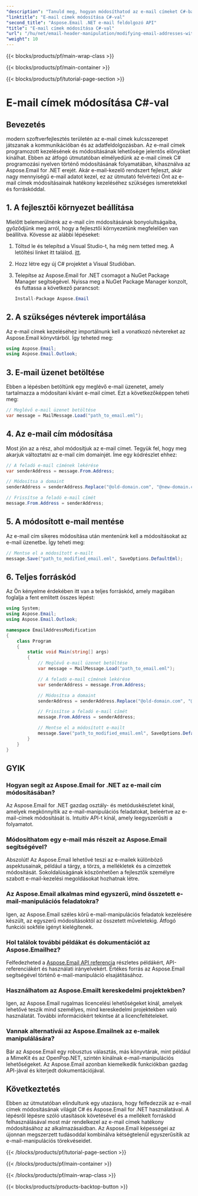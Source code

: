 ```yaml
---
"description": "Tanuld meg, hogyan módosíthatod az e-mail címeket C#-ban az Aspose.Email for .NET segítségével. Kövesd ezt a lépésről lépésre szóló útmutatót az e-mail címek hatékony kezeléséhez."
"linktitle": "E-mail címek módosítása C#-val"
"second_title": "Aspose.Email .NET e-mail feldolgozó API"
"title": "E-mail címek módosítása C#-val"
"url": "/hu/net/email-header-manipulation/modifying-email-addresses-with-csharp/"
"weight": 10
---
```


{{< blocks/products/pf/main-wrap-class >}}

{{< blocks/products/pf/main-container >}}

{{< blocks/products/pf/tutorial-page-section >}}

# E-mail címek módosítása C#-val


## Bevezetés

modern szoftverfejlesztés területén az e-mail címek kulcsszerepet játszanak a kommunikációban és az adatfeldolgozásban. Az e-mail címek programozott kezelésének és módosításának lehetősége jelentős előnyöket kínálhat. Ebben az átfogó útmutatóban elmélyedünk az e-mail címek C# programozási nyelven történő módosításának folyamatában, kihasználva az Aspose.Email for .NET erejét. Akár e-mail-kezelő rendszert fejleszt, akár nagy mennyiségű e-mail adatot kezel, ez az útmutató felvértezi Önt az e-mail címek módosításainak hatékony kezeléséhez szükséges ismeretekkel és forráskóddal.


## 1. A fejlesztői környezet beállítása

Mielőtt belemerülnénk az e-mail cím módosításának bonyolultságaiba, győződjünk meg arról, hogy a fejlesztői környezetünk megfelelően van beállítva. Kövesse az alábbi lépéseket:

1. Töltsd le és telepítsd a Visual Studio-t, ha még nem tetted meg. A letöltési linket itt találod. [itt](https://visualstudio.microsoft.com/downloads/).

2. Hozz létre egy új C# projektet a Visual Studióban.

3. Telepítse az Aspose.Email for .NET csomagot a NuGet Package Manager segítségével. Nyissa meg a NuGet Package Manager konzolt, és futtassa a következő parancsot:
   
   ```csharp
   Install-Package Aspose.Email
   ```

## 2. A szükséges névterek importálása

Az e-mail címek kezeléséhez importálnunk kell a vonatkozó névtereket az Aspose.Email könyvtárból. Így teheted meg:

```csharp
using Aspose.Email;
using Aspose.Email.Outlook;
```

## 3. E-mail üzenet betöltése

Ebben a lépésben betöltünk egy meglévő e-mail üzenetet, amely tartalmazza a módosítani kívánt e-mail címet. Ezt a következőképpen teheti meg:

```csharp
// Meglévő e-mail üzenet betöltése
var message = MailMessage.Load("path_to_email.eml");
```

## 4. Az e-mail cím módosítása

Most jön az a rész, ahol módosítjuk az e-mail címet. Tegyük fel, hogy meg akarjuk változtatni az e-mail cím domainjét. Íme egy kódrészlet ehhez:

```csharp
// A feladó e-mail címének lekérése
var senderAddress = message.From.Address;

// Módosítsa a domaint
senderAddress = senderAddress.Replace("@old-domain.com", "@new-domain.com");

// Frissítse a feladó e-mail címét
message.From.Address = senderAddress;
```

## 5. A módosított e-mail mentése

Az e-mail cím sikeres módosítása után mentenünk kell a módosításokat az e-mail üzenetbe. Így teheti meg:

```csharp
// Mentse el a módosított e-mailt
message.Save("path_to_modified_email.eml", SaveOptions.DefaultEml);
```

## 6. Teljes forráskód

Az Ön kényelme érdekében itt van a teljes forráskód, amely magában foglalja a fent említett összes lépést:

```csharp
using System;
using Aspose.Email;
using Aspose.Email.Outlook;

namespace EmailAddressModification
{
    class Program
    {
        static void Main(string[] args)
        {
            // Meglévő e-mail üzenet betöltése
            var message = MailMessage.Load("path_to_email.eml");

            // A feladó e-mail címének lekérése
            var senderAddress = message.From.Address;

            // Módosítsa a domaint
            senderAddress = senderAddress.Replace("@old-domain.com", "@new-domain.com");

            // Frissítse a feladó e-mail címét
            message.From.Address = senderAddress;

            // Mentse el a módosított e-mailt
            message.Save("path_to_modified_email.eml", SaveOptions.DefaultEml);
        }
    }
}
```

## GYIK

### Hogyan segít az Aspose.Email for .NET az e-mail cím módosításában?

Az Aspose.Email for .NET gazdag osztály- és metóduskészletet kínál, amelyek megkönnyítik az e-mail-manipulációs feladatokat, beleértve az e-mail-címek módosítását is. Intuitív API-t kínál, amely leegyszerűsíti a folyamatot.

### Módosíthatom egy e-mail más részeit az Aspose.Email segítségével?

Abszolút! Az Aspose.Email lehetővé teszi az e-mailek különböző aspektusainak, például a tárgy, a törzs, a mellékletek és a címzettek módosítását. Sokoldalúságának köszönhetően a fejlesztők személyre szabott e-mail-kezelési megoldásokat hozhatnak létre.

### Az Aspose.Email alkalmas mind egyszerű, mind összetett e-mail-manipulációs feladatokra?

Igen, az Aspose.Email széles körű e-mail-manipulációs feladatok kezelésére készült, az egyszerű módosításoktól az összetett műveletekig. Átfogó funkciói sokféle igényt kielégítenek.

### Hol találok további példákat és dokumentációt az Aspose.Emailhez?

Felfedezheted a [Aspose.Email API referencia](https://reference.aspose.com/email/net/) részletes példákért, API-referenciákért és használati irányelvekért. Értékes forrás az Aspose.Email segítségével történő e-mail-manipuláció elsajátításához.

### Használhatom az Aspose.Emailt kereskedelmi projektekben?

Igen, az Aspose.Email rugalmas licencelési lehetőségeket kínál, amelyek lehetővé teszik mind személyes, mind kereskedelmi projektekben való használatát. További információkért tekintse át a licencfeltételeket.

### Vannak alternatívái az Aspose.Emailnek az e-mailek manipulálására?

Bár az Aspose.Email egy robusztus választás, más könyvtárak, mint például a MimeKit és az OpenPop.NET, szintén kínálnak e-mail-manipulációs lehetőségeket. Az Aspose.Email azonban kiemelkedik funkciókban gazdag API-jával és kiterjedt dokumentációjával.

## Következtetés

Ebben az útmutatóban elindultunk egy utazásra, hogy felfedezzük az e-mail címek módosításának világát C# és Aspose.Email for .NET használatával. A lépésről lépésre szóló utasítások követésével és a mellékelt forráskód felhasználásával most már rendelkezel az e-mail címek hatékony módosításához az alkalmazásaidban. Az Aspose.Email képességei az újonnan megszerzett tudásoddal kombinálva kétségtelenül egyszerűsítik az e-mail-manipulációs törekvéseidet.

{{< /blocks/products/pf/tutorial-page-section >}}

{{< /blocks/products/pf/main-container >}}

{{< /blocks/products/pf/main-wrap-class >}}

{{< blocks/products/products-backtop-button >}}